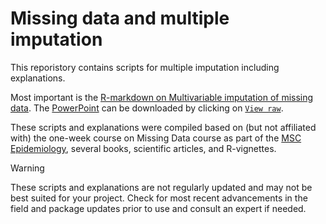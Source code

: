 # Missing data and multiple imputation

This reporistory contains scripts for multiple imputation including explanations.

Most important is the [R-markdown on Multivariable imputation of missing data](https://rjverheijden.github.io/missing_data/R-Markdown-Multivariable-Missings-Imputation-Example-2022-06-27.html).
The [PowerPoint](https://github.com/rjverheijden/missing_data/raw/refs/heads/main/Presentation%20research%20meeting%20melanoma%202022-06-28%20Missing%20data%20and%20multiple%20imputation.pptx) can be downloaded by clicking on [`View raw`](https://github.com/rjverheijden/missing_data/raw/refs/heads/main/Presentation%20research%20meeting%20melanoma%202022-06-28%20Missing%20data%20and%20multiple%20imputation.pptx).

These scripts and explanations were compiled based on (but not affiliated with) the one-week course on Missing Data course as part of the [MSC Epidemiology](https://www.msc-epidemiology.nl/phd.html), several books, scientific articles, and R-vignettes.

> [!WARNING]
> These scripts and explanations are not regularly updated and may not be best suited for your project. Check for most recent advancements in the field and package updates prior to use and consult an expert if needed.
